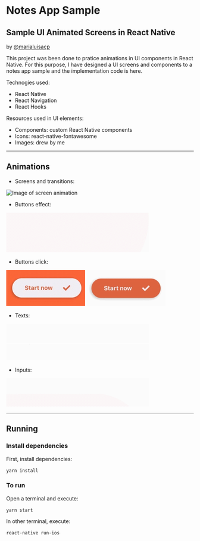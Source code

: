 # Notes App Sample
## Sample UI Animated Screens in React Native

by [@marialuisacp](https://github.com/marialuisacp)

<!-- ![Image of presentation project](./docs/cover.png) -->

This project was been done to pratice animations in UI components in React Native. For this purpose, I have designed a UI screens and components to a notes app sample and the implementation code is here.

Technogies used:
* React Native
* React Navigation
* React Hooks

Resources used in UI elements:
* Components: custom React Native components
* Icons: react-native-fontawesome
* Images: drew by me

---
## Animations

* Screens and transitions:

![Image of screen animation](./docs/screen1_animation.gif)

* Buttons effect:

![Image of button animation effect](./docs/button_login_animation.gif)

* Buttons click:

![Image of button animation](./docs/button_white_animation.gif)
![Image of button animation](./docs/button_animation.gif)

* Texts:

![Image of texts animations](./docs/text1_animation.gif)
![Image of texts animations](./docs/text2_animation.gif)

* Inputs:

![Image of input animation](./docs/input1_animation.gif)

---
## Running

### Install dependencies

First, install dependencies:

```
yarn install
```

### To run

Open a terminal and execute:

```
yarn start
```

In other terminal, execute:

```
react-native run-ios
```